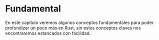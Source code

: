 # Fundamental

En este capitulo veremos algunos conceptos fundamentales para poder profundizar 
un poco más en Rust, sin estos conceptos claves nos encontraremos estancados
con facilidad.